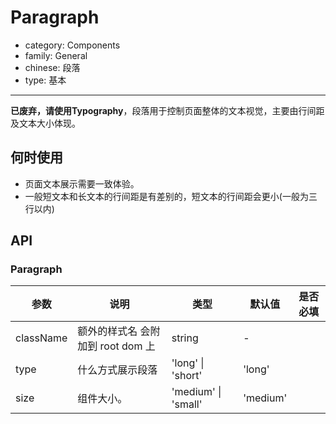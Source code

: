 # Paragraph

-   category: Components
-   family: General
-   chinese: 段落
-   type: 基本

---

**已废弃，请使用Typography**，段落用于控制页面整体的文本视觉，主要由行间距及文本大小体现。

## 何时使用

-   页面文本展示需要一致体验。
-   一般短文本和长文本的行间距是有差别的，短文本的行间距会更小(一般为三行以内)

## API

### Paragraph

| 参数      | 说明                              | 类型                | 默认值   | 是否必填 |
| --------- | --------------------------------- | ------------------- | -------- | -------- |
| className | 额外的样式名 会附加到 root dom 上 | string              | -        |          |
| type      | 什么方式展示段落                  | 'long' \| 'short'   | 'long'   |          |
| size      | 组件大小。                        | 'medium' \| 'small' | 'medium' |          |
